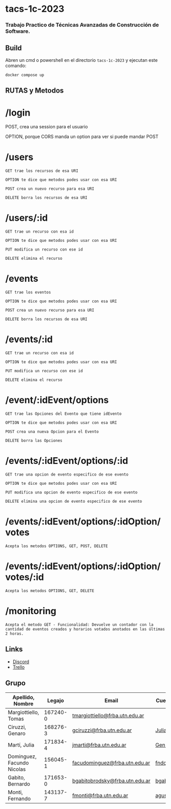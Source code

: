 # tacs-1c-2023
### Trabajo Practico de Técnicas Avanzadas de Construcción de Software. ###

## Build ##
Abren un cmd o powershell en el directorio `tacs-1c-2023` y ejecutan este comando:

```
docker compose up
```
## RUTAS y Metodos ##

# /login #

POST, crea una session para el usuario

OPTION, porque CORS manda un option para ver si puede mandar POST


# /users # 
```
GET trae los recursos de esa URI

OPTION te dice que metodos podes usar con esa URI

POST crea un nuevo recurso para esa URI

DELETE borra los recursos de esa URI
```
# /users/:id # 
```
GET trae un recurso con esa id

OPTION te dice que metodos podes usar con esa URI

PUT modifica un recurso con ese id

DELETE elimina el recurso
```
# /events #
```
GET trae los eventos

OPTION te dice que metodos podes usar con esa URI

POST crea un nuevo recurso para esa URI

DELETE borra los recursos de esa URI
```
# /events/:id #
```
GET trae un recurso con esa id

OPTION te dice que metodos podes usar con esa URI

PUT modifica un recurso con ese id

DELETE elimina el recurso
```
# /event/:idEvent/options #
```
GET trae las Opciones del Evento que tiene idEvento

OPTION te dice que metodos podes usar con esa URI

POST crea una nueva Opcion para el Evento

DELETE borra las Opciones
```

# /events/:idEvent/options/:id #
```
GET trae una opcion de evento especifico de ese evento

OPTION te dice que metodos podes usar con esa URI

PUT modifica una opcion de evento especifico de ese evento

DELETE elimina una opcion de evento especifico de ese evento
```
# /events/:idEvent/options/:idOption/votes #
```
Acepta los metodos OPTIONS, GET, POST, DELETE
```
# /events/:idEvent/options/:idOption/votes/:id #
```
Acepta los metodos OPTIONS, GET, DELETE
```
# /monitoring #
```
Acepta el metodo GET - Funcionalidad: Devuelve un contador con la cantidad de eventos creados y horarios votados anotados en las últimas 2 horas.
```
## Links ##
* [Discord](https://discord.gg/ChK8N2h5 "Discord")
* [Trello](https://trello.com/w/tacs1c2023)

## Grupo ##
Apellido, Nombre | Legajo | Email | Cuenta GitHub
------------- | ------------- | ------------- | -------------
Margiottiello, Tomas  |  167240-0 | tmargiottiello@frba.utn.edu.ar |
Ciruzzi, Genaro | 168276-3 | gciruzzi@frba.utn.edu.ar | [JuliaMartiUTN](https://github.com/JuliaMartiUTN)
Martí, Julia | 171834-4 | jmarti@frba.utn.edu.ar | [Gen13673](https://github.com/Gen13673)
Dominguez, Facundo Nicolas | 156045-1 | facudominguez@frba.utn.edu.ar | [fndominguez](https://github.com/fndominguez)
Gabito, Bernardo | 171653-0 | bgabitobrodsky@frba.utn.edu.ar | [bgabitobrodsky](https://github.com/bgabitobrodsky)
Monti, Fernando | 143137-7 | fmonti@frba.utn.edu.ar | [agustinmonti](https://github.com/agustinmonti)
